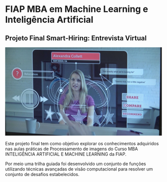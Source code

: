 # FIAP MBA em Machine Learning e Inteligência Artificial


## Projeto Final Smart-Hiring: Entrevista Virtual

<p align="center">
<img src="imagens/smart-hiring.jpg">
</p>

Este projeto final tem como objetivo explorar os conhecimentos adquiridos nas aulas práticas de Processamento de imagens do Curso MBA INTELIGÊNCIA ARTIFICIAL E MACHINE LEARNING da FIAP. 

Por meio uma trilha guiada  foi desenvolvido um conjunto de funções utilizando técnicas avançadas de visão computacional para resolver um conjunto de desafios estabelecidos. 
